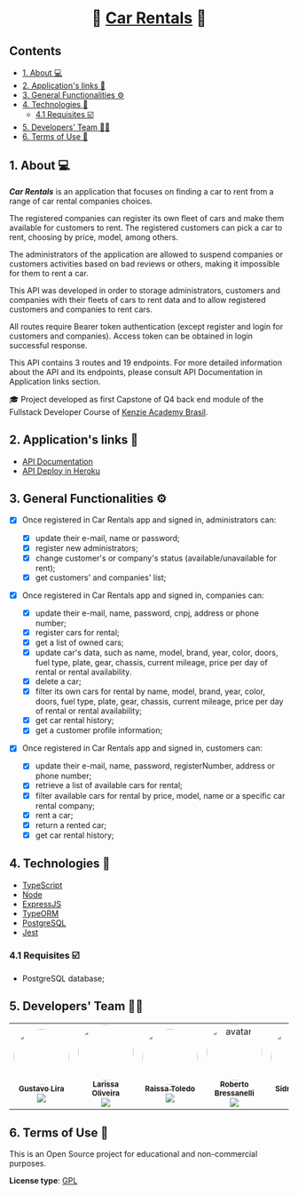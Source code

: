 <h1 align="center">🚙 <a href="#" alt="cookin">Car Rentals</a> 🚙</h1>

<h2>Contents</h2>

- [1. About 💻](#1-about-)
- [2. Application's links 🔗](#2-applications-links-)
- [3. General Functionalities ⚙️](#3-general-functionalities-️)
- [4. Technologies 🧰](#4-technologies-)
  - [4.1 Requisites ☑️](#41-requisites-️)
- [5. Developers' Team 🧑‍💻](#5-developers-team-)
- [6. Terms of Use 📜](#6-terms-of-use-)

<a name="about"></a>

## 1. About 💻

**_Car Rentals_** is an application that focuses on finding a car to rent from a range of car rental companies choices.

The registered companies can register its own fleet of cars and make them available for customers to rent. The registered customers can pick a car to rent, choosing by price, model, among others.

The administrators of the application are allowed to suspend companies or customers activities based on bad reviews or others, making it impossible for them to rent a car.

This API was developed in order to storage administrators, customers and companies with their fleets of cars to rent data and to allow registered customers and companies to rent cars.

All routes require Bearer token authentication (except register and login for customers and companies). Access token can be obtained in login successful response.

This API contains 3 routes and 19 endpoints. For more detailed information about the API and its endpoints, please consult API Documentation in Application links section.

🎓 Project developed as first Capstone of Q4 back end module of the Fullstack Developer Course of [Kenzie Academy Brasil](https://kenzie.com.br/v2/).

<a name="links"></a>

## 2. Application's links 🔗

- <a name="API documentation" href="https://www.postman.com/" target="_blank">API Documentation</a>
- <a name="API deploy in Heroku" href="https://carrental-capstone.herokuapp.com/" target="_blank">API Deploy in Heroku</a>

## 3. General Functionalities ⚙️

- [x] Once registered in Car Rentals app and signed in, administrators can:

  - [x] update their e-mail, name or password;
  - [x] register new administrators;
  - [x] change customer's or company's status (available/unavailable for rent);
  - [x] get customers' and companies' list;

- [x] Once registered in Car Rentals app and signed in, companies can:

  - [x] update their e-mail, name, password, cnpj, address or phone number;
  - [x] register cars for rental;
  - [x] get a list of owned cars;
  - [x] update car's data, such as name, model, brand, year, color, doors, fuel type, plate, gear, chassis, current mileage, price per day of rental or rental availability.
  - [x] delete a car;
  - [x] filter its own cars for rental by name, model, brand, year, color, doors, fuel type, plate, gear, chassis, current mileage, price per day of rental or rental availability;
  - [x] get car rental history;
  - [x] get a customer profile information;

- [x] Once registered in Car Rentals app and signed in, customers can:

  - [x] update their e-mail, name, password, registerNumber, address or phone number;
  - [x] retrieve a list of available cars for rental;
  - [x] filter available cars for rental by price, model, name or a specific car rental company;
  - [x] rent a car;
  - [x] return a rented car;
  - [x] get car rental history;

<a name="technologies"></a>

## 4. Technologies 🧰

- <a name="typescript" href="https://www.typescriptlang.org/" target="_blank">TypeScript</a>
- <a name="nodejs" href="https://nodejs.org/en/" target="_blank">Node</a>
- <a name="expressjs" href="https://expressjs.com/" target="_blank">ExpressJS</a>
- <a name="typeorm" href="https://typeorm.io/" target="_blank">TypeORM</a>
- <a name="postgreSQL" href="https://www.postgresql.org/docs/" target="_blank">PostgreSQL</a>
- <a name="jestL" href="https://jestjs.io/" target="_blank">Jest</a>

<a name="requisites"></a>

### 4.1 Requisites ☑️

- PostgreSQL database;

<a name="teamdev"></a>

## 5. Developers' Team 🧑‍💻

<table>
  <tr>
    <td align="center"><a href="https://github.com/gustavolira8813" title="GitHub"><img style="border-radius: 50%;" src="https://avatars.githubusercontent.com/u/85327159?v=4" width="100px;" alt=""/><br /><sub><b>Gustavo Lira</b></sub></a><br /><a href="https://www.linkedin.com/in/gustavo-lira-ribeiro-gomes/" title="Linkedin"><img src="https://img.shields.io/badge/LinkedIn-%230077B5.svg?&style=flat-square&logo=linkedin&logoColor=white"></a></td>
    <td align="center"><a href="https://github.com/larissakoliveira" title="GitHub"><img style="border-radius: 50%;" src="https://avatars.githubusercontent.com/u/82476805?v=4" width="100px;" alt=""/><br /><sub><b>Larissa Oliveira</b></sub></a><br /><a href="https://www.linkedin.com/in/larissakoliveira/" title="Linkedin"><img src="https://img.shields.io/badge/LinkedIn-%230077B5.svg?&style=flat-square&logo=linkedin&logoColor=white"></a></td>
    <td align="center"><a href="https://github.com/raissalst" title="GitHub"><img style="border-radius: 50%;" src="https://avatars.githubusercontent.com/u/85745938?v=4" width="100px;" alt=""/><br /><sub><b>Raissa Toledo</b></sub></a><br /><a href="https://www.linkedin.com/in/raissalstoledo/" title="Linkedin"><img src="https://img.shields.io/badge/LinkedIn-%230077B5.svg?&style=flat-square&logo=linkedin&logoColor=white"></a></td>
    <td align="center"><a href="https://github.com/rbressanelli" title="GitHub"><img style="border-radius: 50%;" src="https://avatars.githubusercontent.com/u/79763201?s=96&v=4" alt="avatar" width="100px;" alt=""/><br /><sub><b>Roberto Bressanelli</b></sub></a><br /><a href="https://www.linkedin.com/in/robertobressanelli/" title="Linkedin"><img src="https://img.shields.io/badge/LinkedIn-%230077B5.svg?&style=flat-square&logo=linkedin&logoColor=white"></a></td>
    <td align="center"><a href="https://github.com/patezsidney" title="GitHub"><img style="border-radius: 50%;" src="https://avatars.githubusercontent.com/u/71736180?v=4" alt="avatar" width="100px;" alt=""/><br /><sub><b>Sidney Patez</b></sub></a><br /><a href="https://www.linkedin.com/in/sidney-patez/" title="Linkedin"><img src="https://img.shields.io/badge/LinkedIn-%230077B5.svg?&style=flat-square&logo=linkedin&logoColor=white"></a></td>
     <td align="center"><a href="https://github.com/tuliogp2" title="GitHub"><img style="border-radius: 50%;" src="https://avatars.githubusercontent.com/u/81243211?v=4" alt="avatar" width="100px;" alt=""/><br /><sub><b>Tulio Goulart</b></sub></a><br /><a href="https://www.linkedin.com/in/tulio-goulart-pereira/" title="Linkedin"><img src="https://img.shields.io/badge/LinkedIn-%230077B5.svg?&style=flat-square&logo=linkedin&logoColor=white"></a></td>

  </tr>
</table>

<a name="terms"></a>

## 6. Terms of Use 📜

This is an Open Source project for educational and non-commercial purposes.

**License type**: <a name="gpl" href="https://www.gnu.org/licenses/gpl-3.0.en.html" target="_blank">GPL</a>
